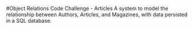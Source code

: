 #Object Relations Code Challenge - Articles
A system to model the relationship between Authors, Articles, and Magazines, with data persisted in a SQL database.
